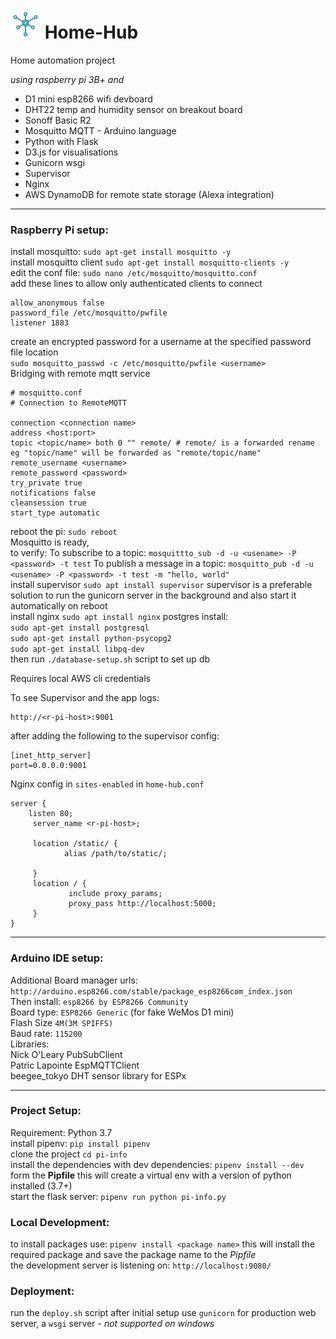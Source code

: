 # <img alt="logo" src="./pi_info/static/home_hub_logo.svg" height="48" width="48" > Home-Hub 
 
 Home automation project  
 
 *using raspberry pi 3B+ and*  
 
 - D1 mini esp8266 wifi devboard 
 - DHT22 temp and humidity sensor on breakout board 
 - Sonoff Basic R2
 - Mosquitto MQTT - Arduino language 
 - Python with Flask
 - D3.js for visualisations
 - Gunicorn wsgi
 - Supervisor
 - Nginx
 - AWS DynamoDB for remote state storage (Alexa integration)  
 
 ___ 
 ### Raspberry Pi setup:  
 
 install mosquitto: `sudo apt-get install mosquitto -y`  
 install mosquitto client `sudo apt-get install mosquitto-clients -y`  
 edit the conf file: `sudo nano /etc/mosquitto/mosquitto.conf`  
 add these lines to allow only authenticated clients to connect    
 ``` 
 allow_anonymous false 
 password_file /etc/mosquitto/pwfile 
 listener 1883 
 ```  
 create an encrypted password for a username at the specified password file location   
 `sudo mosquitto_passwd -c /etc/mosquitto/pwfile <username>`    
 Bridging with remote mqtt service
 ```properties
 # mosquitto.conf
 # Connection to RemoteMQTT

connection <connection name>
address <host:port>
topic <topic/name> both 0 "" remote/ # remote/ is a forwarded rename eg "topic/name" will be forwarded as "remote/topic/name"
remote_username <username>
remote_password <password>
try_private true
notifications false
cleansession true
start_type automatic
 ```
 reboot the pi: `sudo reboot`  
 Mosquitto is ready,  
 to verify: 
 To subscribe to a topic: `mosquittto_sub -d -u <usename> -P <password> -t test` 
 To publish a message in a topic: `mosquitto_pub -d -u <usename> -P <password> -t test -m "hello, world"`  
 install supervisor `sudo apt install supervisor`
 supervisor is a preferable solution to run the gunicorn server in the background and also start it automatically on reboot  
 install nginx `sudo apt install nginx` 
 postgres install:  
`sudo apt-get install postgresql`  
`sudo apt-get install python-psycopg2`  
`sudo apt-get install libpq-dev`  
then run `./database-setup.sh` script to set up db 

Requires local AWS cli credentials
 
To see Supervisor and the app logs:
```
http://<r-pi-host>:9001
```
after adding the following to the supervisor config:
```
[inet_http_server]
port=0.0.0.0:9001
```

Nginx config in `sites-enabled` in `home-hub.conf`
```
server {                                                                  
    listen 80;                                                           
     server_name <r-pi-host>;                                          
                                                                         
     location /static/ {                                                 
            alias /path/to/static/; 
                                                                         
     }                                                                   
     location / {                                                        
             include proxy_params;                                       
             proxy_pass http://localhost:5000;                           
     }                                                                   
}                                                                        
```
 
 ___ 
 ### Arduino IDE setup:  
 
 Additional Board manager urls: `http://arduino.esp8266.com/stable/package_esp8266com_index.json`   
 Then install: `esp8266 by ESP8266 Community`   
 Board type: `ESP8266 Generic` (for fake WeMos D1 mini)   
 Flash Size `4M(3M SPIFFS)`   
 Baud rate: `115200`    
 Libraries:   
 Nick O'Leary PubSubClient   
 Patric Lapointe EspMQTTClient   
 beegee_tokyo DHT sensor library for ESPx   
 
 ___  
 ### Project Setup: 
 
 Requirement: Python 3.7  
 install pipenv: `pip install pipenv`    
 clone the project `cd pi-info`    
 install the dependencies with dev dependencies: `pipenv install --dev`   
 form the **Pipfile** this will create a virtual env with a version of python installed (3.7+)   
 start the flask server: `pipenv run python pi-info.py`  
 
 ### Local Development:  
  
 to install packages use: `pipenv install <package name>` this will install the required package and save the package name to the *Pipfile*   
 the development server is listening on: `http://localhost:9080/`
 
 ### Deployment:  
 run the `deploy.sh` script after initial setup 
 use `gunicorn` for production web server, a `wsgi` server - *not supported on windows*
